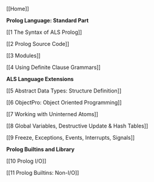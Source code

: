 [[Home]]

**Prolog Language: Standard Part**

[[1 The Syntax of ALS Prolog]]

[[2 Prolog Source Code]]

[[3 Modules]]

[[4 Using Definite Clause Grammars]]

**ALS Language Extensions**

[[5 Abstract Data Types: Structure Definition]]

[[6 ObjectPro: Object Oriented Programming]]

[[7 Working with Uninterned Atoms]]

[[8 Global Variables, Destructive Update & Hash Tables]]

[[9 Freeze, Exceptions, Events, Interrupts, Signals]]

**Prolog Builtins and Library**

[[10 Prolog I/O]]

[[11 Prolog Builtins: Non-I/O]]
